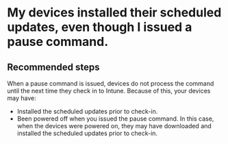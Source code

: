 <properties
	pageTitle="My devices installed their scheduled updates, even though I issued a pause command."
	description="My devices installed their scheduled updates, even though I issued a pause command."
	service="microsoft.intune"
	resource="intune"
	authors="mackie1604"
	displayOrder="2"
	selfHelpType="resource"
	supportTopicIds=""
	resourceTags="software_updates_selfhelp"
	productPesIds=""
	cloudEnvironments="public, fairfax, usnat, ussec"
	articleId="6374e0bf-6359-4631-b522-dde75208a2e5"
	ownershipId="IntuneCxP_Intune"
/>

# My devices installed their scheduled updates, even though I issued a pause command.

## **Recommended steps**

When a pause command is issued, devices do not process the command until the next time they check in to Intune. Because of this, your devices may have:

* Installed the scheduled updates prior to check-in.
* Been powered off when you issued the pause command. In this case, when the devices were powered on, they may have downloaded and installed the scheduled updates prior to check-in.
